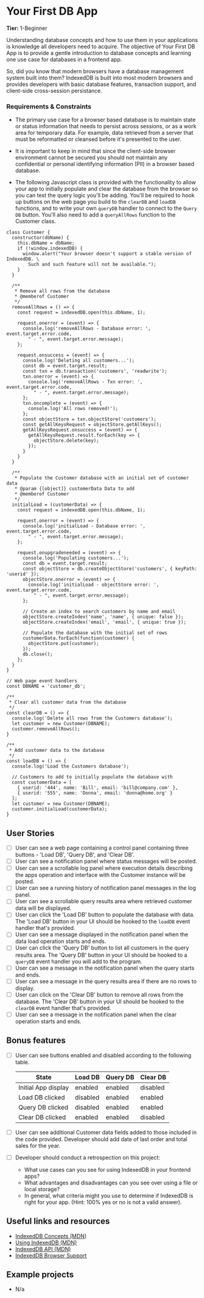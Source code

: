 # Your First DB App

**Tier:** 1-Beginner

Understanding database concepts and how to use them in your applications is
knowledge all developers need to acquire. The objective of Your First DB App
is to provide a gentle introduction to database concepts and learning one
use case for databases in a frontend app.

So, did you know that modern browsers have a database management system
built into them? IndexedDB is built into most modern browsers and provides
developers with basic database features, transaction support, and client-side
cross-session persistance.

### Requirements & Constraints

- The primary use case for a browser based database is to maintain state or
status information that needs to persist across sessions, or as a work area
for temporary data. For example, data retrieved from a server that must be
reformatted or cleansed before it's presented to the user.

- It is important to keep in mind that since the client-side browser
environment cannot be secured you should not maintain any confidential or
personal identifying information (PII) in a browser based database.

- The following Javascript class is provided with the functionality to allow
your app to initially populate and clear the database from the browser so you
can test the query logic you'll be adding. You'll be required to hook up 
buttons on the web page you build to the `clearDB` and `loadDB` functions, and
to write your own `queryDB` handler to connect to the `Query DB` button. You'll
also need to add a `queryAllRows` function to the Customer class.
```
class Customer {
  constructor(dbName) {
    this.dbName = dbName;
    if (!window.indexedDB) {
      window.alert("Your browser doesn't support a stable version of IndexedDB. \
        Such and such feature will not be available.");
    }
  }

  /**
   * Remove all rows from the database
   * @memberof Customer
   */
  removeAllRows = () => {
    const request = indexedDB.open(this.dbName, 1);

    request.onerror = (event) => {
      console.log('removeAllRows - Database error: ', event.target.error.code,
        " - ", event.target.error.message);
    };

    request.onsuccess = (event) => {
      console.log('Deleting all customers...');
      const db = event.target.result;
      const txn = db.transaction('customers', 'readwrite');
      txn.onerror = (event) => {
        console.log('removeAllRows - Txn error: ', event.target.error.code,
          " - ", event.target.error.message);
      };
      txn.oncomplete = (event) => {
        console.log('All rows removed!');
      };
      const objectStore = txn.objectStore('customers');
      const getAllKeysRequest = objectStore.getAllKeys();
      getAllKeysRequest.onsuccess = (event) => {
        getAllKeysRequest.result.forEach(key => {
          objectStore.delete(key);
        });
      }
    }
  }

  /**
   * Populate the Customer database with an initial set of customer data
   * @param {[object]} customerData Data to add
   * @memberof Customer
   */
  initialLoad = (customerData) => {
    const request = indexedDB.open(this.dbName, 1);

    request.onerror = (event) => {
      console.log('initialLoad - Database error: ', event.target.error.code,
        " - ", event.target.error.message);
    };

    request.onupgradeneeded = (event) => {
      console.log('Populating customers...');
      const db = event.target.result;
      const objectStore = db.createObjectStore('customers', { keyPath: 'userid' });
      objectStore.onerror = (event) => {
        console.log('initialLoad - objectStore error: ', event.target.error.code,
          " - ", event.target.error.message);
      };

      // Create an index to search customers by name and email
      objectStore.createIndex('name', 'name', { unique: false });
      objectStore.createIndex('email', 'email', { unique: true });

      // Populate the database with the initial set of rows
      customerData.forEach(function(customer) {
        objectStore.put(customer);
      });
      db.close();
    };
  }
}

// Web page event handlers
const DBNAME = 'customer_db';

/**
 * Clear all customer data from the database
 */
const clearDB = () => {
  console.log('Delete all rows from the Customers database');
  let customer = new Customer(DBNAME);
  customer.removeAllRows();
}

/**
 * Add customer data to the database
 */
const loadDB = () => {
  console.log('Load the Customers database');

  // Customers to add to initially populate the database with
  const customerData = [
    { userid: '444', name: 'Bill', email: 'bill@company.com' },
    { userid: '555', name: 'Donna', email: 'donna@home.org' }
  ];
  let customer = new Customer(DBNAME);
  customer.initialLoad(customerData);
}
```


## User Stories

-   [ ] User can see a web page containing a control panel containing three
buttons - 'Load DB', 'Query DB', and 'Clear DB'.
-   [ ] User can see a notification panel where status messages will be posted.
-   [ ] User can see a scrollable log panel where execution details describing 
the apps operation and interface with the Customer instance will be posted. 
-   [ ] User can see a running history of notification panel messages in the log
panel.
-   [ ] User can see a scrollable query results area where retrieved customer
data will be displayed.
-   [ ] User can click the 'Load DB' button to populate the database with data.
The 'Load DB' button in your UI should be hooked to the `loadDB` event handler
that's provided. 
-   [ ] User can see a message displayed in the notification panel when the 
data load operation starts and ends.
-   [ ] User can click the 'Query DB' button to list all customers in the query 
results area. The 'Query DB' button in your UI should be hooked to a `queryDB`
event handler you will add to the program.
-   [ ] User can see a message in the notification panel when the query starts
and ends.
-   [ ] User can see a message in the query results area if there are no rows
to display.
-   [ ] User can click on the 'Clear DB' button to remove all rows from the 
database. The 'Clear DB' button in your UI should be hooked to the `clearDB` 
event handler that's provided.
-   [ ] User can see a message in the notification panel when the clear
operation starts and ends.

## Bonus features

-   [ ] User can see buttons enabled and disabled according to the following
table.

    | State               | Load DB  | Query DB | Clear DB |
    |---------------------|----------|----------|----------|
    | Initial App display | enabled  | enabled  | disabled |
    | Load DB clicked     | disabled | enabled  | enabled  |
    | Query DB clicked    | disabled | enabled  | enabled  |
    | Clear DB clicked    | enabled  | enabled  | disabled |
    
-   [ ] User can see additional Customer data fields added to those included
in the code provided. Developer should add date of last order and total sales
for the year.
-   [ ] Developer should conduct a retrospection on this project:
    - What use cases can you see for using IndexedDB in your frontend apps?
    - What advantages and disadvantages can you see over using a file or 
    local storage?
    - In general, what criteria might you use to determine if IndexedDB is right
    for your app. (Hint: 100% yes or no is not a valid answer).


## Useful links and resources

- [IndexedDB Concepts (MDN)](http://tinyw.in/7TIr)
- [Using IndexedDB (MDN)](http://tinyw.in/w6k0)
- [IndexedDB API (MDN)](http://tinyw.in/GqnF)
- [IndexedDB Browser Support](https://caniuse.com/#feat=indexeddb)

## Example projects

- N/a

